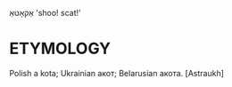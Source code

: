 אַקאָטאַ
'shoo! scat!'

ETYMOLOGY
===========
Polish a kota; Ukrainian акот; Belarusian акота. 
[Astraukh]
